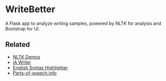 WriteBetter
===========
A Flask app to analyze writing samples, powered by NLTK for analysis and Bootstrap for UI.

Related
-------
- [NLTK Demos](http://text-processing.com/demo)
- [iA Writer](https://ia.net/writer)
- [English Syntax Highlighter](https://english.edward.io)
- [Parts-of-speech.info](https://parts-of-speech.info)
